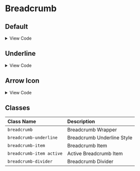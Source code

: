 # Breadcrumb

## Default

<div class="card card-bordered mb-5" id="underline">
  <div class="card-body">
    <div class="breadcrumb">
      <template v-for="i in 5" :key="i">
        <a class="breadcrumb-item" :class="i === 5 ? 'active' : ''" href="javascript:void(0);">
          Link {{ i }}
        </a>
        <span v-if="i !== 5" class="breadcrumb-divider">
          /
        </span>
      </template>
    </div>
  </div>
  <!-- code-block -->
  <div class="code-block">
<!-- details -->
<details>
<summary>View Code</summary>

```html
<div class="breadcrumb">
  <template v-for="i in 5" :key="i">
    <a
      class="breadcrumb-item"
      :class="i === 5 ? 'active' : ''"
      href="javascript:void(0);"
    >
      Link {{ i }}
    </a>
    <span v-if="i !== 5" class="breadcrumb-divider"> / </span>
  </template>
</div>
```

</details>
<!-- ./details -->
  </div>
  <!-- ./code-block -->
</div>

## Underline

<div class="card card-bordered mb-5" id="underline">
  <div class="card-body">
    <div class="breadcrumb breadcrumb-underline">
      <template v-for="i in 5" :key="i">
        <a class="breadcrumb-item" :class="i === 5 ? 'active' : ''" href="javascript:void(0);">
          Link {{ i }}
        </a>
        <span v-if="i !== 5" class="breadcrumb-divider">/</span>
      </template>
    </div>
  </div>
  <!-- code-block -->
  <div class="code-block">
<!-- details -->
<details>
<summary>View Code</summary>

```html
<div class="breadcrumb breadcrumb-underline">
  <template v-for="i in 5" :key="i">
    <a
      class="breadcrumb-item"
      :class="i === 5 ? 'active' : ''"
      href="javascript:void(0);"
    >
      Link {{ i }}
    </a>
    <span v-if="i !== 5" class="breadcrumb-divider">/</span>
  </template>
</div>
```

</details>
<!-- ./details -->
  </div>
  <!-- ./code-block -->
</div>

## Arrow Icon

<div class="card card-bordered mb-5" id="arrow">
  <div class="card-body">
    <div class="breadcrumb">
      <template v-for="i in 5" :key="i">
        <a class="breadcrumb-item" :class="i === 5 ? 'active' : ''" href="javascript:void(0);">
          Link {{ i }}
        </a>
        <span v-if="i !== 5" class="breadcrumb-divider">
          <svg xmlns="http://www.w3.org/2000/svg" class="h-5 w-5" fill="none" viewBox="0 0 24 24"
            stroke="currentColor" stroke-width="2">
            <path stroke-linecap="round" stroke-linejoin="round" d="M9 5l7 7-7 7" />
          </svg>
        </span>
      </template>
    </div>
    </div>
  <!-- code-block -->
  <div class="code-block">
<!-- details -->
<details>
<summary>View Code</summary>

```html
<div class="breadcrumb">
  <template v-for="i in 5" :key="i">
    <a
      class="breadcrumb-item"
      :class="i === 5 ? 'active' : ''"
      href="javascript:void(0);"
    >
      Link {{ i }}
    </a>
    <span v-if="i !== 5" class="breadcrumb-divider">
      <!-- arrow icon -->
      <svg
        xmlns="http://www.w3.org/2000/svg"
        class="h-5 w-5"
        fill="none"
        viewBox="0 0 24 24"
        stroke="currentColor"
        stroke-width="2"
      >
        <path stroke-linecap="round" stroke-linejoin="round" d="M9 5l7 7-7 7" />
      </svg>
    </span>
  </template>
</div>
```

</details>
<!-- ./details -->
  </div>
  <!-- ./code-block -->
</div>

## Classes

| Class Name               | Description                |
| :----------------------- | :------------------------- |
| `breadcrumb`             | Breadcrumb Wrapper         |
| `breadcrumb-underline`   | Breadcrumb Underline Style |
| `breadcrumb-item`        | Breadcrumb Item            |
| `breadcrumb-item active` | Active Breadcrumb Item     |
| `breadcrumb-divider`     | Breadcrumb Divider         |
